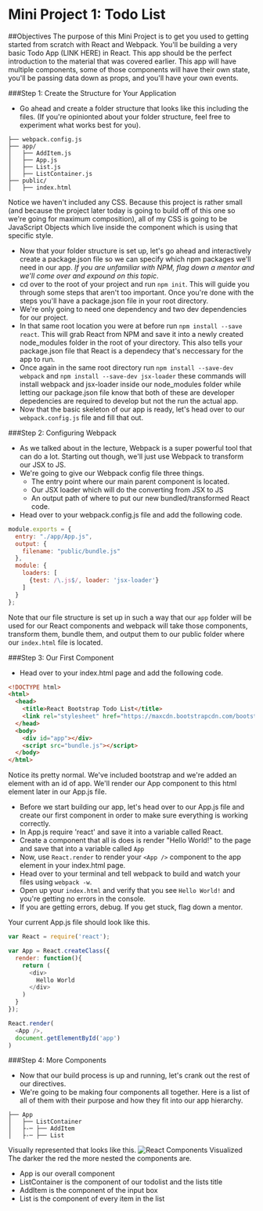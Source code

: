 Mini Project 1: Todo List
============

##Objectives
The purpose of this Mini Project is to get you used to getting started from scratch with React and Webpack. You'll be building a very basic Todo App (LINK HERE) in React. This app should be the perfect introduction to the material that was covered earlier. This app will have multiple components, some of those components will have their own state, you'll be passing data down as props, and you'll have your own events. 

###Step 1: Create the Structure for Your Application
* Go ahead and create a folder structure that looks like this including the files. (If you're opinionted about your folder structure, feel free to experiment what works best for you).
```
├── webpack.config.js
├── app/
│   ├── AddItem.js
│   ├── App.js
│   ├── List.js
│   ├── ListContainer.js
├── public/
│   ├── index.html
```
Notice we haven't included any CSS. Because this project is rather small (and because the project later today is going to build off of this one so we're going for maximum composition), all of my CSS is going to be JavaScript Objects which live inside the component which is using that specific style. 
* Now that your folder structure is set up, let's go ahead and interactively create a package.json file so we can specify which npm packages we'll need in our app. *If you are unfamiliar with NPM, flag down a mentor and we'll come over and expound on this topic*.
* cd over to the root of your project and run ```npm init```. This will guide you through some steps that aren't too important. Once you're done with the steps you'll have a package.json file in your root directory.
* We're only going to need one dependency and two dev dependencies for our project. 
* In that same root location you were at before run ```npm install --save react```. This will grab React from NPM and save it into a newly created node_modules folder in the root of your directory. This also tells your package.json file that React is a dependecy that's neccessary for the app to run. 
* Once again in the same root directory run ```npm install --save-dev webpack``` and ```npm install --save-dev jsx-loader``` these commands will install webpack and jsx-loader inside our node_modules folder while letting our package.json file know that both of these are developer depedencies are required to develop but not the run the actual app. 
* Now that the basic skeleton of our app is ready, let's head over to our ```webpack.config.js``` file and fill that out.


###Step 2: Configuring Webpack
* As we talked about in the lecture, Webpack is a super powerful tool that can do a lot. Starting out though, we'll just use Webpack to transform our JSX to JS. 
* We're going to give our Webpack config file three things. 
  - The entry point where our main parent component is located.
  - Our JSX loader which will do the converting from JSX to JS
  - An output path of where to put our new bundled/transformed React code.
* Head over to your webpack.config.js file and add the following code. 
```javascript
module.exports = {
  entry: "./app/App.js",
  output: {
    filename: "public/bundle.js"
  },
  module: {
    loaders: [
      {test: /\.js$/, loader: 'jsx-loader'}
    ]
  }
};
```
Note that our file structure is set up in such a way that our ```app``` folder will be used for our React components and webpack will take those components, transform them, bundle them, and output them to our public folder where our ```index.html``` file is located. 

###Step 3: Our First Component
* Head over to your index.html page and add the following code.
```html
<!DOCTYPE html>
<html>
  <head>
    <title>React Bootstrap Todo List</title>
    <link rel="stylesheet" href="https://maxcdn.bootstrapcdn.com/bootstrap/3.3.2/css/bootstrap.min.css">
  </head>
  <body>
    <div id="app"></div>
    <script src="bundle.js"></script>
  </body>
</html>
```
Notice its pretty normal. We've included bootstrap and we're added an element with an id of app. We'll render our App component to this html element later in our App.js file.

* Before we start building our app, let's head over to our App.js file and create our first component in order to make sure everything is working correctly. 
* In App.js require 'react' and save it into a variable called React.
* Create a component that all is does is render "Hello World!" to the page and save that into a variable called ```App```
* Now, use ```React.render``` to render your ```<App />``` component to the app element in your index.html page.
* Head over to your terminal and tell webpack to build and watch your files using ```webpack -w```. 
* Open up your ```index.html``` and verify that you see ```Hello World!``` and you're getting no errors in the console. 
* If you are getting errors, debug. If you get stuck, flag down a mentor.

Your current App.js file should look like this.

```javascript
var React = require('react');

var App = React.createClass({
  render: function(){
    return (
      <div>
        Hello World
      </div>
    )
  }
});

React.render(
  <App />,
  document.getElementById('app')
)
```

###Step 4: More Components
* Now that our build process is up and running, let's crank out the rest of our directives. 
* We're going to be making four components all together. Here is a list of all of them with their purpose and how they fit into our app hierarchy. 
```
├── App
│   ├── ListContainer
│   ├-─ ├── AddItem
│   ├-─ ├── List
```

Visually represented that looks like this. 
![React Components Visualized](http://tylermcginnis.com/ReactWeek/todo-react-components.png)
The darker the red the more nested the components are. 
 - App is our overall component
 - ListContainer is the component of our todolist and the lists title
 - AddItem is the component of the input box
 - List is the component of every item in the list

